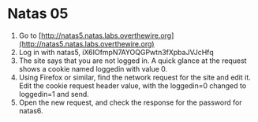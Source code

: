 # Natas 05

1. Go to [http://natas5.natas.labs.overthewire.org](http://natas5.natas.labs.overthewire.org)
2. Log in with natas5, iX6IOfmpN7AYOQGPwtn3fXpbaJVJcHfq
3. The site says that you are not logged in. A quick glance at the request shows a cookie named loggedin with value 0.
4. Using Firefox or similar, find the network request for the site and edit it. Edit the cookie request header value, with the loggedin=0 changed to loggedin=1 and send.
5. Open the new request, and check the response for the password for natas6.